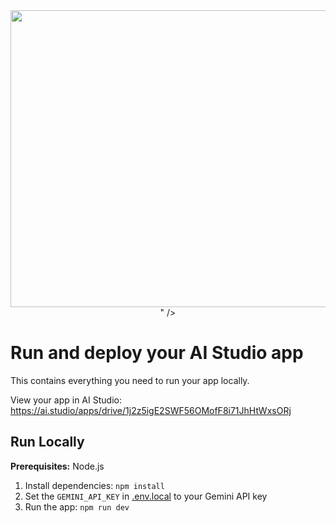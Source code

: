 <div align="center">
<img width="1200" height="475" alt="GHBanner" src="<img width="2522" height="1461" alt="Screenshot 2025-09-12 224348" src="https://github.com/user-attachments/assets/e279710d-7925-4b42-a726-a40b2c4bb445" />
" />
</div>

# Run and deploy your AI Studio app

This contains everything you need to run your app locally.

View your app in AI Studio: https://ai.studio/apps/drive/1j2z5igE2SWF56OMofF8i71JhHtWxsORj

## Run Locally

**Prerequisites:**  Node.js


1. Install dependencies:
   `npm install`
2. Set the `GEMINI_API_KEY` in [.env.local](.env.local) to your Gemini API key
3. Run the app:
   `npm run dev`
